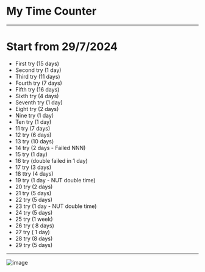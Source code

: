 # My Time Counter

---

# Start from 29/7/2024

- First try (15 days)
- Second try (1 day)
- Third try (11 days)
- Fourth try (7 days)
- Fifth try (16 days)
- Sixth try (4 days)
- Seventh try (1 day)
- Eight try (2 days)
- Nine try (1 day)
- Ten try (1 day)
- 11 try (7 days)
- 12 try (6 days)
- 13 try (10 days)
- 14 try (2 days - Failed NNN)
- 15 try (1 day)
- 16 try (double failed in 1 day)
- 17 try (3 days)
- 18 ttry (4 days)
- 19 try (1 day - NUT double time)
- 20 try (2 days)
- 21 try (5 days)
- 22 try (5 days)
- 23 try (1 day - NUT double time)
- 24 try (5 days)
- 25 try (1 week)
- 26 try ( 8 days)
- 27 try ( 1 day)
- 28 try (8 days)
- 29 try (5 days)

---

![image](https://github.com/user-attachments/assets/cc102ee7-3023-478e-8e6e-85e591a3d316)
